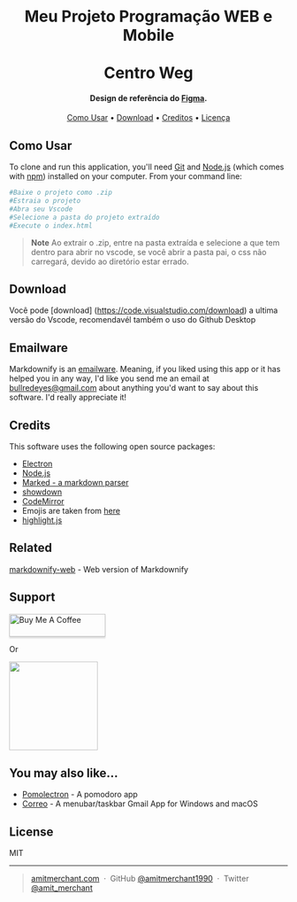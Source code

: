 
<h1 align="center">
  <br>
Meu Projeto Programação WEB e Mobile
  <br>
<br>
  Centro Weg
  <br>
</h1>

<h4 align="center">Design de referência do <a href="https://www.figma.com/design/FRDeDxArUVlwbEW7QDz9cO/Untitled?node-id=0-1&t=79E1If7t66dTmvgF-1" target="_blank">Figma</a>.</h4>

<p align="center">
  <a href="#how-to-use">Como Usar</a> •
  <a href="#download">Download</a> •
  <a href="#credits">Creditos</a> •
  <a href="#license">Licença</a>
</p>

## Como Usar

To clone and run this application, you'll need [Git](https://git-scm.com) and [Node.js](https://nodejs.org/en/download/) (which comes with [npm](http://npmjs.com)) installed on your computer. From your command line:

```bash
#Baixe o projeto como .zip
#Estraia o projeto
#Abra seu Vscode
#Selecione a pasta do projeto extraído
#Execute o index.html
```

> **Note**
> Ao extrair o .zip, entre na pasta extraída e selecione a que tem dentro para abrir no vscode, se você abrir a pasta pai, o css não carregará, devido ao diretório estar errado.


## Download

Você pode [download] (https://code.visualstudio.com/download) a ultima versão do Vscode, recomendavél também o uso do Github Desktop
## Emailware

Markdownify is an [emailware](https://en.wiktionary.org/wiki/emailware). Meaning, if you liked using this app or it has helped you in any way, I'd like you send me an email at <bullredeyes@gmail.com> about anything you'd want to say about this software. I'd really appreciate it!

## Credits

This software uses the following open source packages:

- [Electron](http://electron.atom.io/)
- [Node.js](https://nodejs.org/)
- [Marked - a markdown parser](https://github.com/chjj/marked)
- [showdown](http://showdownjs.github.io/showdown/)
- [CodeMirror](http://codemirror.net/)
- Emojis are taken from [here](https://github.com/arvida/emoji-cheat-sheet.com)
- [highlight.js](https://highlightjs.org/)

## Related

[markdownify-web](https://github.com/amitmerchant1990/markdownify-web) - Web version of Markdownify

## Support

<a href="https://www.buymeacoffee.com/5Zn8Xh3l9" target="_blank"><img src="https://www.buymeacoffee.com/assets/img/custom_images/purple_img.png" alt="Buy Me A Coffee" style="height: 41px !important;width: 174px !important;box-shadow: 0px 3px 2px 0px rgba(190, 190, 190, 0.5) !important;-webkit-box-shadow: 0px 3px 2px 0px rgba(190, 190, 190, 0.5) !important;" ></a>

<p>Or</p> 

<a href="https://www.patreon.com/amitmerchant">
	<img src="https://c5.patreon.com/external/logo/become_a_patron_button@2x.png" width="160">
</a>

## You may also like...

- [Pomolectron](https://github.com/amitmerchant1990/pomolectron) - A pomodoro app
- [Correo](https://github.com/amitmerchant1990/correo) - A menubar/taskbar Gmail App for Windows and macOS

## License

MIT

---

> [amitmerchant.com](https://www.amitmerchant.com) &nbsp;&middot;&nbsp;
> GitHub [@amitmerchant1990](https://github.com/amitmerchant1990) &nbsp;&middot;&nbsp;
> Twitter [@amit_merchant](https://twitter.com/amit_merchant)

